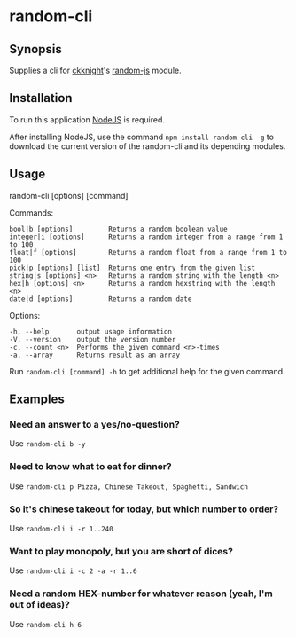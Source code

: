 # random-cli

## Synopsis

Supplies a cli for [ckknight](https://www.npmjs.com/~ckknight)'s [random-js](https://github.com/ckknight/random-js) module.

## Installation

To run this application [NodeJS](https://nodejs.org/) is required.

After installing NodeJS, use the command `npm install random-cli -g` to download the current version of the random-cli and its depending modules.

## Usage

random-cli [options] [command]

Commands:

    bool|b [options]         Returns a random boolean value
    integer|i [options]      Returns a random integer from a range from 1 to 100
    float|f [options]        Returns a random float from a range from 1 to 100
    pick|p [options] [list]  Returns one entry from the given list
    string|s [options] <n>   Returns a random string with the length <n>
    hex|h [options] <n>      Returns a random hexstring with the length <n>
    date|d [options]         Returns a random date

Options:

    -h, --help       output usage information
    -V, --version    output the version number
    -c, --count <n>  Performs the given command <n>-times
    -a, --array      Returns result as an array


Run `random-cli [command] -h` to get additional help for the given command.

## Examples

### Need an answer to a yes/no-question?
Use `random-cli b -y`

### Need to know what to eat for dinner?
Use `random-cli p Pizza, Chinese Takeout, Spaghetti, Sandwich`

### So it's chinese takeout for today, but which number to order?
Use `random-cli i -r 1..240`

### Want to play monopoly, but you are short of dices?
Use `random-cli i -c 2 -a -r 1..6`

### Need a random HEX-number for whatever reason (yeah, I'm out of ideas)?
Use `random-cli h 6`
